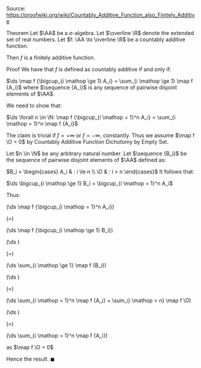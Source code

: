 # 

Source: https://proofwiki.org/wiki/Countably_Additive_Function_also_Finitely_Additive

Theorem
Let $\AA$ be a $\sigma$-algebra.
Let $\overline \R$ denote the extended set of real numbers.
Let $f: \AA \to \overline \R$ be a countably additive function.

Then $f$ is a finitely additive function.


Proof
We have that $f$ is defined as countably additive if and only if:

$\ds \map f {\bigcup_{i \mathop \ge 1} A_i} = \sum_{i \mathop \ge 1} \map f {A_i}$
where $\sequence {A_i}$ is any sequence of pairwise disjoint elements of $\AA$.

We need to show that:

$\ds \forall n \in \N: \map f {\bigcup_{i \mathop = 1}^n A_i} = \sum_{i \mathop = 1}^n \map f {A_i}$

The claim is trivial if $f=+\infty$ or $f=-\infty$, constantly.
Thus we assume $\map f \O = 0$ by Countably Additive Function Dichotomy by Empty Set.

Let $n \in \N$ be any arbitrary natural number.
Let $\sequence {B_i}$ be the sequence of pairwise disjoint elements of $\AA$ defined as:

$B_i = \begin{cases}
A_i & : i \le n \\
\O & : i > n
\end{cases}$
It follows that:

$\ds \bigcup_{i \mathop \ge 1} B_i = \bigcup_{i \mathop = 1}^n A_i$

Thus:














\(\ds \map f {\bigcup_{i \mathop = 1}^n A_i}\)

\(=\)







\(\ds \map f {\bigcup_{i \mathop \ge 1} B_i}\)




















\(\ds \)

\(=\)







\(\ds \sum_{i \mathop \ge 1} \map f {B_i}\)




















\(\ds \)

\(=\)







\(\ds \sum_{i \mathop = 1}^n \map f {A_i} + \sum_{i \mathop > n} \map f \O\)




















\(\ds \)

\(=\)







\(\ds \sum_{i \mathop = 1}^n \map f {A_i}\)





as $\map f \O = 0$



Hence the result.
$\blacksquare$





